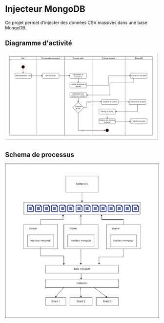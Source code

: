 # Injecteur MongoDB

Ce projet permet d'injecter des données CSV massives dans une base MongoDB.

## Diagramme d'activité
![](./assets/diagramme_activite.jpg)

## Schema de processus
![](./assets/process_schema.png)

